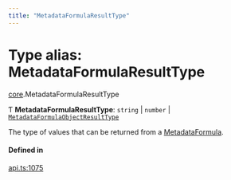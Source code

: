 ```yaml
---
title: "MetadataFormulaResultType"
---
```

# Type alias: MetadataFormulaResultType

[core](../modules/core.md).MetadataFormulaResultType

Ƭ **MetadataFormulaResultType**: `string` \| `number` \| [`MetadataFormulaObjectResultType`](../interfaces/core.MetadataFormulaObjectResultType.md)

The type of values that can be returned from a [MetadataFormula](core.MetadataFormula.md).

#### Defined in

[api.ts:1075](https://github.com/coda/packs-sdk/blob/main/api.ts#L1075)
